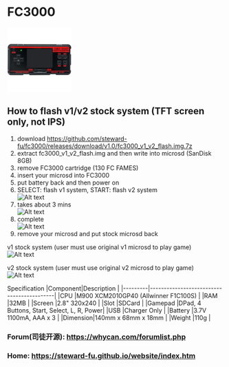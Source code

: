 # FC3000
![Alt text](imgs/main.jpg)

## How to flash v1/v2 stock system (TFT screen only, not IPS)
1. download https://github.com/steward-fu/fc3000/releases/download/v1.0/fc3000_v1_v2_flash.img.7z
2. extract fc3000_v1_v2_flash.img and then write into microsd (SanDisk 8GB)
3. remove FC3000 cartridge (130 FC FAMES)
4. insert your microsd into FC3000
5. put battery back and then power on
6. SELECT: flash v1 system, START: flash v2 system  
![Alt text](https://steward-fu.github.io/website/handheld/fc3000/v1v2_flash/4.jpg)
7. takes about 3 mins  
![Alt text](https://steward-fu.github.io/website/handheld/fc3000/v1v2_flash/6.jpg)
8. complete  
![Alt text](https://steward-fu.github.io/website/handheld/fc3000/v1v2_flash/8.jpg)
9. remove your microsd and put stock microsd back  
  
v1 stock system (user must use original v1 microsd to play game)  
![Alt text](https://steward-fu.github.io/website/handheld/fc3000/v1v2_flash/10.jpg)
  
v2 stock system (user must use original v2 microsd to play game)  
![Alt text](https://steward-fu.github.io/website/handheld/fc3000/v1v2_flash/11.jpg)
  
Specification
|Component|Description                                |
|---------|-------------------------------------------|
|CPU      |M900 XCM2010GP40 (Allwinner F1C100S)       |
|RAM      |32MB                                       |
|Screen   |2.8" 320x240                               |
|Slot     |SDCard                                     |
|Gamepad  |DPad, 4 Buttons, Start, Select, L, R, Power|
|USB      |Charger Only                               |
|Battery  |3.7V 1100mA, AAA x 3                       |
|Dimension|140mm x 68mm x 18mm                        |
|Weight   |110g                                       |
  
### Forum(司徒开源): https://whycan.com/forumlist.php
### Home: https://steward-fu.github.io/website/index.htm
